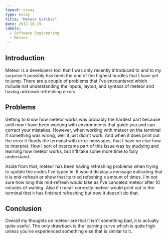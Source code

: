 ```yaml
---
layout: essay
type: essay
title: "Meteor Gotchas"
date: 2017-10-19
labels:
  - Software Engineering
  - Meteor
---
```

## Introduction
  Meteor is a developers tool that I was only recently introduced to and to my surprise it possibly has been the one of the highest hurdles that I have yet to jump. There are a couple of problems that I've encountered which include not understanding the inputs, layout, and syntaxs of meteor and having unknown refreshing errors.

## Problems
  Getting to know how meteor works was probably the hardest part because until now I have been working with environments that guide you and can correct your mistakes. However, when working with meteor on the terminal if something was wrong, well it just didn't work. And when it does print out the error it floods the terminal with error messages, that I have no clue how to interpret. How I sort of overcame part of this issue was by studying and learning how meteor works, but it'll take some more time to fully understand.
  
  Aside from that, meteor has been having refreshing problems when trying to update the codes I've typed in. It would display a message indicating that it is mid-refresh or show that its tried refeshing x amount of times. I'm not sure how long this mid-refresh would take as I've canceled meteor after 10 minutes of waiting. Also if i recall correctly meteor would print out in the terminal that it has finished refreshing but now it doesn't do that.

## Conclusion
  Overall my thoughts on meteor are that it isn't something bad, it is actually quite useful. The only drawback is the learning curve which is quite high unless you've experienced something else that is similar to it.
